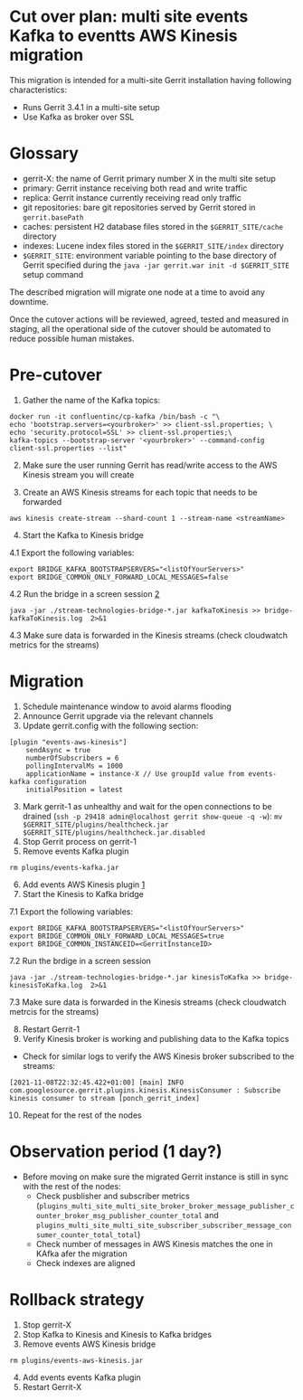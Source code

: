 Cut over plan: multi site events Kafka to eventts AWS Kinesis migration
==

This migration is intended for a multi-site Gerrit installation having following
characteristics:

* Runs Gerrit 3.4.1 in a multi-site setup
* Use Kafka as broker over SSL

Glossary
==

* gerrit-X: the name of Gerrit primary number X in the multi site setup
* primary: Gerrit instance receiving both read and write traffic
* replica: Gerrit instance currently receiving read only traffic
* git repositories: bare git repositories served by Gerrit stored
  in `gerrit.basePath`
* caches: persistent H2 database files stored in the `$GERRIT_SITE/cache`
  directory
* indexes: Lucene index files stored in the `$GERRIT_SITE/index` directory
* `$GERRIT_SITE`: environment variable pointing to the base directory of Gerrit
  specified during the `java -jar gerrit.war init -d $GERRIT_SITE` setup command

The described migration will migrate one node at a time to avoid any downtime.

Once the cutover actions will be reviewed, agreed, tested and measured in
staging, all the operational side of the cutover should be automated to reduce
possible human mistakes.

Pre-cutover
==

1. Gather the name of the Kafka topics:
```
docker run -it confluentinc/cp-kafka /bin/bash -c "\
echo 'bootstrap.servers=<yourbroker>' >> client-ssl.properties; \
echo 'security.protocol=SSL' >> client-ssl.properties;\
kafka-topics --bootstrap-server '<yourbroker>' --command-config client-ssl.properties --list"
```

2. Make sure the user running Gerrit has read/write access to the AWS Kinesis stream you will create

3. Create an AWS Kinesis streams for each topic that needs to be forwarded
```
aws kinesis create-stream --shard-count 1 --stream-name <streamName>
```

4. Start the Kafka to Kinesis bridge

4.1 Export the following variables:
```
export BRIDGE_KAFKA_BOOTSTRAPSERVERS="<listOfYourServers>"
export BRIDGE_COMMON_ONLY_FORWARD_LOCAL_MESSAGES=false
```

4.2 Run the bridge in a screen session [2]
```
java -jar ./stream-technologies-bridge-*.jar kafkaToKinesis >> bridge-kafkaToKinesis.log  2>&1
```

4.3 Make sure data is forwarded in the Kinesis streams (check cloudwatch metrics for the streams)

Migration
==

1. Schedule maintenance window to avoid alarms flooding
2. Announce Gerrit upgrade via the relevant channels
3. Update gerrit.config with the following section:
```
[plugin "events-aws-kinesis"]
    sendAsync = true
    numberOfSubscribers = 6
    pollingIntervalMs = 1000
    applicationName = instance-X // Use groupId value from events-kafka configuration
    initialPosition = latest
```
3. Mark gerrit-1 as unhealthy and wait for the open connections to be drained (`ssh -p 29418 admin@localhost gerrit show-queue -q -w`):
`mv $GERRIT_SITE/plugins/healthcheck.jar $GERRIT_SITE/plugins/healthcheck.jar.disabled`
4. Stop Gerrit process on gerrit-1
5. Remove events Kafka plugin
```
rm plugins/events-kafka.jar
```
6. Add events AWS Kinesis plugin [1]
7. Start the Kinesis to Kafka bridge

7.1 Export the following variables:
```
export BRIDGE_KAFKA_BOOTSTRAPSERVERS="<listOfYourServers>"
export BRIDGE_COMMON_ONLY_FORWARD_LOCAL_MESSAGES=true
export BRIDGE_COMMON_INSTANCEID=<GerritInstanceID>
```

7.2 Run the brdige in a screen session
```
java -jar ./stream-technologies-bridge-*.jar kinesisToKafka >> bridge-kinesisToKafka.log  2>&1
```

7.3 Make sure data is forwarded in the Kinesis streams (check cloudwatch metrcis for the streams)

8. Restart Gerrit-1
9. Verify Kinesis broker is working and publishing data to the Kafka topics
- Check for similar logs to verify the AWS Kinesis broker subscribed to the streams:
```
[2021-11-08T22:32:45.422+01:00] [main] INFO  com.googlesource.gerrit.plugins.kinesis.KinesisConsumer : Subscribe kinesis consumer to stream [ponch_gerrit_index]
```
10. Repeat for the rest of the nodes

Observation period (1 day?)
===

* Before moving on make sure the migrated Gerrit instance is still in sync with the rest of the nodes:
  - Check pusblisher and subscriber metrics (`plugins_multi_site_multi_site_broker_broker_message_publisher_counter_broker_msg_publisher_counter_total` and
`plugins_multi_site_multi_site_subscriber_subscriber_message_consumer_counter_total_total`)
  - Check number of messages in AWS Kinesis matches the one in KAfka afer the migration
  - Check indexes are aligned

Rollback strategy
===

1. Stop gerrit-X
2. Stop Kafka to Kinesis and Kinesis to Kafka bridges
3. Remove events AWS Kinesis bridge
```
rm plugins/events-aws-kinesis.jar
```
4. Add events events Kafka plugin
5. Restart Gerrit-X

[1]: https://gerrit-ci.gerritforge.com/view/Plugins-stable-3.4/job/plugin-events-aws-kinesis-bazel-master-stable-3.4/lastSuccessfulBuild/artifact/bazel-bin/plugins/events-aws-kinesis/events-aws-kinesis.jar
[2]: https://review.gerrithub.io/plugins/gitiles/barbasa/stream-technologies-bridge
